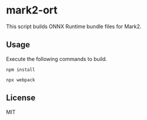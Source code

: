 # mark2-ort

This script builds ONNX Runtime bundle files for Mark2.

## Usage

Execute the following commands to build.

```
npm install
```

```
npx webpack
```

## License

MIT
